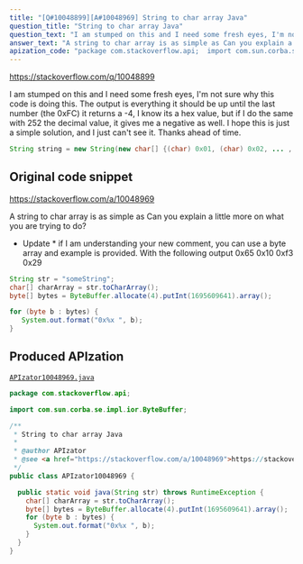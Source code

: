 ```yaml
---
title: "[Q#10048899][A#10048969] String to char array Java"
question_title: "String to char array Java"
question_text: "I am stumped on this and I need some fresh eyes, I'm not sure why this code is doing this. The output is everything it should be up until the last number (the 0xFC) it returns a -4, I know its a hex value, but if I do the same with 252 the decimal value, it gives me a negative as well.  I hope this is just a simple solution, and I just can't see it. Thanks ahead of time."
answer_text: "A string to char array is as simple as Can you explain a little more on what you are trying to do? * Update * if I am understanding your new comment, you can use a byte array and example is provided. With the following output 0x65 0x10 0xf3 0x29"
apization_code: "package com.stackoverflow.api;  import com.sun.corba.se.impl.ior.ByteBuffer;  /**  * String to char array Java  *  * @author APIzator  * @see <a href=\"https://stackoverflow.com/a/10048969\">https://stackoverflow.com/a/10048969</a>  */ public class APIzator10048969 {    public static void java(String str) throws RuntimeException {     char[] charArray = str.toCharArray();     byte[] bytes = ByteBuffer.allocate(4).putInt(1695609641).array();     for (byte b : bytes) {       System.out.format(\"0x%x \", b);     }   } }"
---
```


https://stackoverflow.com/q/10048899

I am stumped on this and I need some fresh eyes, I&#x27;m not sure why this code is doing this.
The output is everything it should be up until the last number (the 0xFC) it returns a -4,
I know its a hex value, but if I do the same with 252 the decimal value, it gives me a negative as well.  I hope this is just a simple solution, and I just can&#x27;t see it.
Thanks ahead of time.


```java
String string = new String(new char[] {(char) 0x01, (char) 0x02, ... ,(char) 0xFC});
```


## Original code snippet

https://stackoverflow.com/a/10048969

A string to char array is as simple as
Can you explain a little more on what you are trying to do?
* Update *
if I am understanding your new comment, you can use a byte array and example is provided.
With the following output
0x65 0x10 0xf3 0x29

```java
String str = "someString"; 
char[] charArray = str.toCharArray();
byte[] bytes = ByteBuffer.allocate(4).putInt(1695609641).array();

for (byte b : bytes) {
   System.out.format("0x%x ", b);
}
```

## Produced APIzation

[`APIzator10048969.java`](https://github.com/pasqualesalza/apization-temp-data/raw/master/apizations/java/APIzator10048969.java)

```java
package com.stackoverflow.api;

import com.sun.corba.se.impl.ior.ByteBuffer;

/**
 * String to char array Java
 *
 * @author APIzator
 * @see <a href="https://stackoverflow.com/a/10048969">https://stackoverflow.com/a/10048969</a>
 */
public class APIzator10048969 {

  public static void java(String str) throws RuntimeException {
    char[] charArray = str.toCharArray();
    byte[] bytes = ByteBuffer.allocate(4).putInt(1695609641).array();
    for (byte b : bytes) {
      System.out.format("0x%x ", b);
    }
  }
}

```